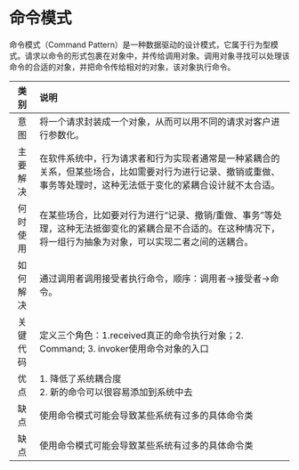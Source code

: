 # 命令模式
命令模式（Command Pattern）是一种数据驱动的设计模式，它属于行为型模式。请求以命令的形式包裹在对象中，并传给调用对象。调用对象寻找可以处理该命令的合适的对象，并把命令传给相对的对象，该对象执行命令。

|类别|说明|
|:-:|:--|
|意图|将一个请求封装成一个对象，从而可以用不同的请求对客户进行参数化。|
|主要解决|在软件系统中，行为请求者和行为实现者通常是一种紧耦合的关系，但某些场合，比如需要对行为进行记录、撤销或重做、事务等处理时，这种无法低于变化的紧耦合设计就不太合适。|
|何时使用|在某些场合，比如要对行为进行“记录、撤销/重做、事务”等处理，这种无法抵御变化的紧耦合是不合适的。在这种情况下，将一组行为抽象为对象，可以实现二者之间的送耦合。|
|如何解决|通过调用者调用接受者执行命令，顺序：调用者->接受者->命令。|
|关键代码|定义三个角色：1.received真正的命令执行对象；2. Command; 3. invoker使用命令对象的入口|
|优点|1. 降低了系统耦合度 <br/> 2. 新的命令可以很容易添加到系统中去|
|缺点|使用命令模式可能会导致某些系统有过多的具体命令类|
|缺点|使用命令模式可能会导致某些系统有过多的具体命令类|

